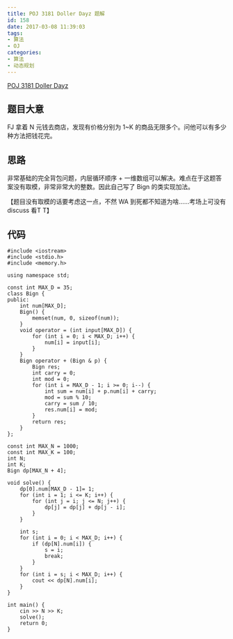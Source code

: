 ```yaml
---
title: POJ 3181 Doller Dayz 题解
id: 158
date: 2017-03-08 11:39:03
tags:
- 算法
- OJ
categories:
- 算法
- 动态规划
---
```



[POJ 3181 Doller Dayz](http://poj.org/problem?id=3181)


## 题目大意

FJ 拿着 N 元钱去商店，发现有价格分别为 1~K 的商品无限多个。问他可以有多少种方法把钱花完。

## 思路

非常基础的完全背包问题，内层循环顺序 + 一维数组可以解决。难点在于这题答案没有取模，非常非常大的整数。因此自己写了 Bign 的类实现加法。

【题目没有取模的话要考虑这一点，不然 WA 到死都不知道为啥……考场上可没有 discuss 看T T】


<!-- more -->
## 代码
```
#include <iostream>
#include <stdio.h>
#include <memory.h>

using namespace std;

const int MAX_D = 35;
class Bign {
public:
    int num[MAX_D];
    Bign() {
        memset(num, 0, sizeof(num));
    }
    void operator = (int input[MAX_D]) {
        for (int i = 0; i < MAX_D; i++) {
            num[i] = input[i];
        }
    }
    Bign operator + (Bign & p) {
        Bign res;
        int carry = 0;
        int mod = 0;
        for (int i = MAX_D - 1; i >= 0; i--) {
            int sum = num[i] + p.num[i] + carry;
            mod = sum % 10;
            carry = sum / 10; 
            res.num[i] = mod;
        }
        return res;
    }
};

const int MAX_N = 1000;
const int MAX_K = 100;
int N;
int K;
Bign dp[MAX_N + 4];

void solve() {
    dp[0].num[MAX_D - 1]= 1;
    for (int i = 1; i <= K; i++) {
        for (int j = i; j <= N; j++) {
            dp[j] = dp[j] + dp[j - i];
        }
    }

    int s;
    for (int i = 0; i < MAX_D; i++) {
        if (dp[N].num[i]) {
            s = i;
            break;
        } 
    } 
    for (int i = s; i < MAX_D; i++) {
        cout << dp[N].num[i];
    }
}

int main() {
    cin >> N >> K;
    solve();
    return 0;
}
```

&nbsp;